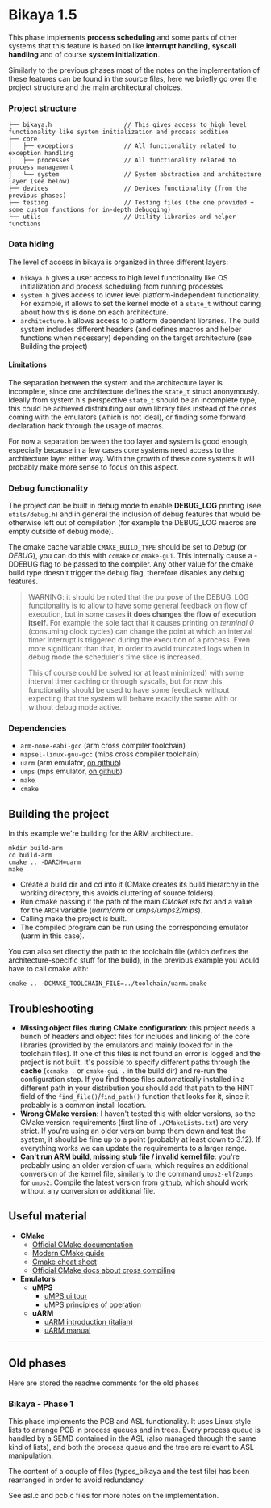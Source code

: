 # Bikaya 1.5

This phase implements **process scheduling** and some parts of other systems that this feature is based on like **interrupt handling**, **syscall handling** and of course **system initialization**.

Similarly to the previous phases most of the notes on the implementation of these features can be found in the source files, 
here we briefly go over the project structure and the main architectural choices.

### Project structure

    ├── bikaya.h                    // This gives access to high level functionality like system initialization and process addition
    ├── core                        
    │   ├── exceptions              // All functionality related to exception handling
    │   ├── processes               // All functionality related to process management
    │   └── system                  // System abstraction and architecture layer (see below)
    ├── devices                     // Devices functionality (from the previous phases)
    ├── testing                     // Testing files (the one provided + some custom functions for in-depth debugging)
    └── utils                       // Utility libraries and helper functions

### Data hiding

The level of access in bikaya is organized in three different layers:

- `bikaya.h` gives a user access to high level functionality like OS initialization and process scheduling from running processes
- `system.h` gives access to lower level platform-independent functionality. For example, it allows to set the kernel mode of a `state_t`
without caring about how this is done on each architecture.
- `architecture.h` allows access to platform dependent libraries. The build system includes different headers 
(and defines macros and helper functions when necessary) depending on the target architecture (see Building the project)

#### Limitations

The separation between the system and the architecture layer is incomplete, since one architecture defines the `state_t` struct anonymously.
Ideally from system.h's perspective `state_t` should be an incomplete type, this could be achieved distributing our own
library files instead of the ones coming with the emulators (which is not ideal), or finding some forward declaration hack
through the usage of macros.

For now a separation between the top layer and system is good enough, especially because in a few cases 
core systems need access to the architecture layer either way. With the growth of these core systems it will probably make more sense to
focus on this aspect.

### Debug functionality

The project can be built in debug mode to enable **DEBUG_LOG** printing (see `utils/debug.h`) and in general the inclusion of debug features 
that would be otherwise left out of compilation (for example the DEBUG_LOG macros are empty outside of debug mode).

The cmake cache variable `CMAKE_BUILD_TYPE` should be set to *Debug* (or *DEBUG*), you can do this with `ccmake` or `cmake-gui`.
This internally cause a -DDEBUG flag to be passed to the compiler.
Any other value for the cmake build type doesn't trigger the debug flag, therefore disables any debug features.

> WARNING: it should be noted that the purpose of the DEBUG_LOG functionality is to allow 
> to have some general feedback on flow of execution, but in some cases **it does changes the flow of execution itself**.
> For example the sole fact that it causes printing on *terminal 0* (consuming clock cycles)  can change the point at which an interval timer interrupt
> is triggered during the execution of a process. Even more significant than that, in order to avoid truncated logs when in debug mode the scheduler's time slice is increased.
> 
> This of course could be solved (or at least minimized) with some interval timer caching or through syscalls, but for now
> this functionality should be used to have some feedback without expecting that the system will behave exactly the same with or without debug mode active.


### Dependencies
- `arm-none-eabi-gcc` (arm cross compiler toolchain)
- `mipsel-linux-gnu-gcc` (mips cross compiler toolchain)
- `uarm` (arm emulator, [on github](https://github.com/mellotanica/uARM))
- `umps` (mps emulator, [on github](https://github.com/tjonjic/umps))
- `make`
- `cmake`

## Building the project
In this example we're building for the ARM architecture.

    mkdir build-arm
    cd build-arm
    cmake .. -DARCH=uarm     
    make
    
- Create a build dir and cd into it (CMake creates its build hierarchy in the working directory, this avoids cluttering of source folders).
- Run cmake passing it the path of the main *CMakeLists.txt* and a value for the `ARCH` variable (*uarm/arm* or *umps/umps2/mips*).
- Calling make the project is built.
- The compiled program can be run using the corresponding emulator (uarm in this case).

You can also set directly the path to the toolchain file (which defines the architecture-specific stuff for the build), in the previous example you would have to call cmake with:
    
    cmake .. -DCMAKE_TOOLCHAIN_FILE=../toolchain/uarm.cmake


## Troubleshooting
- **Missing object files during CMake configuration**: this project needs a bunch of headers and object files for includes and linking
of the core libraries (provided by the emulators and mainly looked for in the toolchain files).
If one of this files is not found an error is logged and the project is not built.
It's possible to specify different paths through the **cache** (`ccmake .` or `cmake-gui .` in the build dir) 
and re-run the configuration step. 
If you find those files automatically installed in a different path in your distribution
you should add that path to the HINT field of the `find_file()`/`find_path()` function that looks for it,
since it probably is a common install location. 
- **Wrong CMake version**: I haven't tested this with older versions, so the CMake version requirements (first line of `./CMakeLists.txt`) are very strict.
If you're using an older version bump them down and test the system, it should be fine up to a point (probably at least down to 3.12).
If everything works we can update the requirements to a larger range.
- **Can't run ARM build, missing stub file / invalid kernel file**: you're probably using an older version of `uarm`, which requires an 
additional conversion of the kernel file, similarly to the command `umps2-elf2umps` for `umps2`.
Compile the latest version from [github](https://github.com/mellotanica/uARM), which should work without any conversion or additional file.

## Useful material
- **CMake**
    - [Official CMake documentation](https://cmake.org/cmake/help/v3.16/)
    - [Modern CMake guide](https://cliutils.gitlab.io/modern-cmake/)
    - [Cmake cheat sheet](http://www.brianlheim.com/2018/04/09/cmake-cheat-sheet.html)
    - [Official CMake docs about cross compiling](https://cmake.org/cmake/help/v3.16/manual/cmake-toolchains.7.html)
- **Emulators**
    - **uMPS**
        - [uMPS ui tour](http://www.cs.unibo.it/~renzo/so/umps2/umps2-ui-tour.pdf)
        - [uMPS principles of operation](http://www.cs.unibo.it/~renzo/so/princOfOperations.pdf)
    - **uARM**
        - [uARM introduction (italian)](http://mellotanica.github.io/uARM/uarm_intro.pdf)
        - [uARM manual](https://github.com/mellotanica/uARM/blob/doc/manual/manual.pdf)

---


## Old phases

Here are stored the readme comments for the old phases

### Bikaya - Phase 1

This phase implements the PCB and ASL functionality. It uses Linux style lists to arrange PCB in process queues and in trees. 
Every process queue is handled by a SEMD contained in the ASL (also managed through the same kind of lists), and both the process queue and the tree are relevant to ASL manipulation.

The content of a couple of files (types_bikaya and the test file) has been rearranged in order to avoid redundancy. 

See asl.c and pcb.c files for more notes on the implementation.